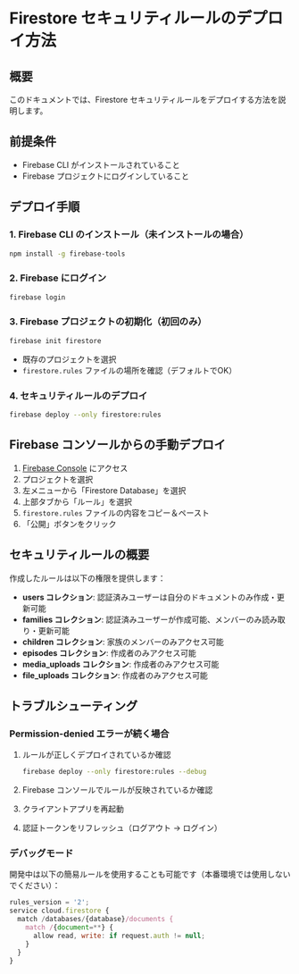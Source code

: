 # Firestore セキュリティルールのデプロイ方法

## 概要
このドキュメントでは、Firestore セキュリティルールをデプロイする方法を説明します。

## 前提条件
- Firebase CLI がインストールされていること
- Firebase プロジェクトにログインしていること

## デプロイ手順

### 1. Firebase CLI のインストール（未インストールの場合）
```bash
npm install -g firebase-tools
```

### 2. Firebase にログイン
```bash
firebase login
```

### 3. Firebase プロジェクトの初期化（初回のみ）
```bash
firebase init firestore
```
- 既存のプロジェクトを選択
- `firestore.rules` ファイルの場所を確認（デフォルトでOK）

### 4. セキュリティルールのデプロイ
```bash
firebase deploy --only firestore:rules
```

## Firebase コンソールからの手動デプロイ

1. [Firebase Console](https://console.firebase.google.com) にアクセス
2. プロジェクトを選択
3. 左メニューから「Firestore Database」を選択
4. 上部タブから「ルール」を選択
5. `firestore.rules` ファイルの内容をコピー＆ペースト
6. 「公開」ボタンをクリック

## セキュリティルールの概要

作成したルールは以下の権限を提供します：

- **users コレクション**: 認証済みユーザーは自分のドキュメントのみ作成・更新可能
- **families コレクション**: 認証済みユーザーが作成可能、メンバーのみ読み取り・更新可能
- **children コレクション**: 家族のメンバーのみアクセス可能
- **episodes コレクション**: 作成者のみアクセス可能
- **media_uploads コレクション**: 作成者のみアクセス可能
- **file_uploads コレクション**: 作成者のみアクセス可能

## トラブルシューティング

### Permission-denied エラーが続く場合

1. ルールが正しくデプロイされているか確認
   ```bash
   firebase deploy --only firestore:rules --debug
   ```

2. Firebase コンソールでルールが反映されているか確認

3. クライアントアプリを再起動

4. 認証トークンをリフレッシュ（ログアウト → ログイン）

### デバッグモード

開発中は以下の簡易ルールを使用することも可能です（本番環境では使用しないでください）：

```javascript
rules_version = '2';
service cloud.firestore {
  match /databases/{database}/documents {
    match /{document=**} {
      allow read, write: if request.auth != null;
    }
  }
}
```
